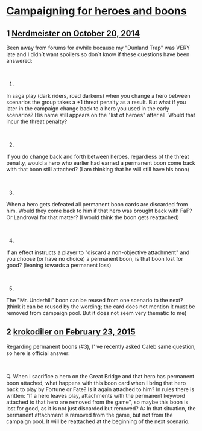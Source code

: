 # [Campaigning for heroes and boons](https://community.fantasyflightgames.com/topic/125233-campaigning-for-heroes-and-boons/)

## 1 [Nerdmeister on October 20, 2014](https://community.fantasyflightgames.com/topic/125233-campaigning-for-heroes-and-boons/?do=findComment&comment=1305114)

Been away from forums for awhile because my "Dunland Trap" was VERY late and I didn´t want spoilers so don´t know if these questions have been answered:

 

1)

In saga play (dark riders, road darkens) when you change a hero between scenarios the group takes a +1 threat penalty as a result. But what if you later in the campaign change back to a hero you used in the early scenarios? His name still appears on the "list of heroes" after all. Would that incur the threat penalty?

 

2)

If you do change back and forth between heroes, regardless of the threat penalty, would a hero who earlier had earned a permanent boon come back with that boon still attached? (I am thinking that he will still have his boon)

 

3)

When a hero gets defeated all permanent boon cards are discarded from him. Would they come back to him if that hero was brought back with FaF? Or Landroval for that matter? (I would think the boon gets reattached)

 

4)

If an effect instructs a player to "discard a non-objective attachment" and you choose (or have no choice) a permanent boon, is that boon lost for good? (leaning towards a permanent loss)

 

5)

The "Mr. Underhill" boon can be reused from one scenario to the next? (think it can be reused by the wording; the card does not mention it must be removed from campaign pool. But it does not seem very thematic to me)

## 2 [krokodiler on February 23, 2015](https://community.fantasyflightgames.com/topic/125233-campaigning-for-heroes-and-boons/?do=findComment&comment=1460793)

Regarding permanent boons (#3), I' ve recently asked Caleb same question, so here is official answer:

 

Q. When I sacrifice a hero on the Great Bridge and that hero has permanent boon attached, what happens with this boon card when I bring that hero back to play by Fortune or Fate? Is it again attached to him? In rules there is written: “If a hero leaves play, attachments with the permanent keyword attached to that hero are removed from the game", so maybe this boon is lost for good, as it is not just discarded but removed?
A: In that situation, the permanent attachment is removed from the game, but not from the campaign pool. It will be reattached at the beginning of the next scenario.
 

